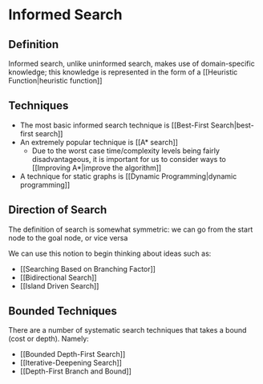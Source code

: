 # Informed Search
## Definition
Informed search, unlike uninformed search, makes use of domain-specific knowledge; this knowledge is represented in the form of a [[Heuristic Function|heuristic function]]
## Techniques
- The most basic informed search technique is [[Best-First Search|best-first search]]
- An extremely popular technique is [[A* search]]
	- Due to the worst case time/complexity levels being fairly disadvantageous, it is important for us to consider ways to [[Improving A*|improve the algorithm]]
- A technique for static graphs is [[Dynamic Programming|dynamic programming]]
## Direction of Search
The definition of search is somewhat symmetric: we can go from the start node to the goal node, or vice versa

We can use this notion to begin thinking about ideas such as:
- [[Searching Based on Branching Factor]]
- [[Bidirectional Search]]
- [[Island Driven Search]]
## Bounded Techniques
There are a number of systematic search techniques that takes a bound (cost or depth). Namely:
- [[Bounded Depth-First Search]]
- [[Iterative-Deepening Search]]
- [[Depth-First Branch and Bound]]
